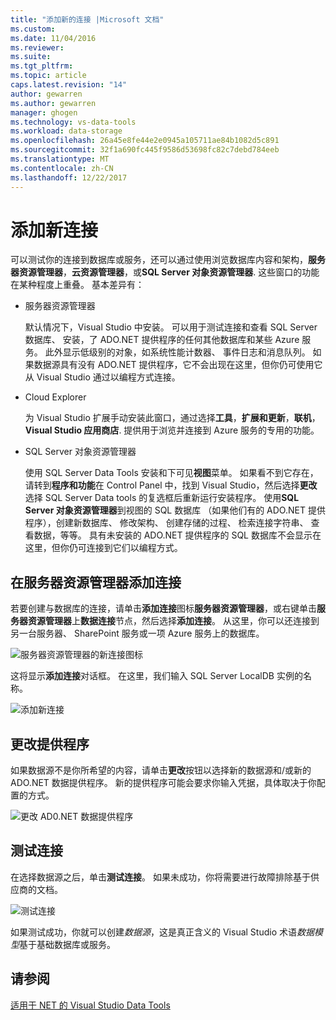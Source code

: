 ```yaml
---
title: "添加新的连接 |Microsoft 文档"
ms.custom: 
ms.date: 11/04/2016
ms.reviewer: 
ms.suite: 
ms.tgt_pltfrm: 
ms.topic: article
caps.latest.revision: "14"
author: gewarren
ms.author: gewarren
manager: ghogen
ms.technology: vs-data-tools
ms.workload: data-storage
ms.openlocfilehash: 26a45e8fe44e2e0945a105711ae84b1082d5c891
ms.sourcegitcommit: 32f1a690fc445f9586d53698fc82c7debd784eeb
ms.translationtype: MT
ms.contentlocale: zh-CN
ms.lasthandoff: 12/22/2017
---
```

# <a name="add-new-connections"></a>添加新连接

可以测试你的连接到数据库或服务，还可以通过使用浏览数据库内容和架构，**服务器资源管理器**，**云资源管理器**，或**SQL Server 对象资源管理器**. 这些窗口的功能在某种程度上重叠。 基本差异有：

- 服务器资源管理器

   默认情况下，Visual Studio 中安装。 可以用于测试连接和查看 SQL Server 数据库、 安装，了 ADO.NET 提供程序的任何其他数据库和某些 Azure 服务。 此外显示低级别的对象，如系统性能计数器、 事件日志和消息队列。 如果数据源具有没有 ADO.NET 提供程序，它不会出现在这里，但你仍可使用它从 Visual Studio 通过以编程方式连接。

- Cloud Explorer

   为 Visual Studio 扩展手动安装此窗口，通过选择**工具**，**扩展和更新**，**联机**， **Visual Studio 应用商店**. 提供用于浏览并连接到 Azure 服务的专用的功能。

- SQL Server 对象资源管理器

   使用 SQL Server Data Tools 安装和下可见**视图**菜单。 如果看不到它存在，请转到**程序和功能**在 Control Panel 中，找到 Visual Studio，然后选择**更改**选择 SQL Server Data tools 的复选框后重新运行安装程序。 使用**SQL Server 对象资源管理器**到视图的 SQL 数据库 （如果他们有的 ADO.NET 提供程序），创建新数据库、 修改架构、 创建存储的过程、 检索连接字符串、 查看数据，等等。 具有未安装的 ADO.NET 提供程序的 SQL 数据库不会显示在这里，但你仍可连接到它们以编程方式。

## <a name="add-a-connection-in-server-explorer"></a>在服务器资源管理器添加连接

若要创建与数据库的连接，请单击**添加连接**图标**服务器资源管理器**，或右键单击**服务器资源管理器**上**数据连接**节点，然后选择**添加连接**。 从这里，你可以还连接到另一台服务器、 SharePoint 服务或一项 Azure 服务上的数据库。

![服务器资源管理器的新连接图标](../data-tools/media/raddata-server-explorer-new-connection-icon.png "raddata 服务器资源管理器中新的连接图标")

这将显示**添加连接**对话框。 在这里，我们输入 SQL Server LocalDB 实例的名称。  

![添加新连接](../data-tools/media/raddata-add-new-connection-dialog.png "raddata 添加新连接对话框")  

## <a name="change-the-provider"></a>更改提供程序

如果数据源不是你所希望的内容，请单击**更改**按钮以选择新的数据源和/或新的 ADO.NET 数据提供程序。 新的提供程序可能会要求你输入凭据，具体取决于你配置的方式。

![更改 AD0.NET 数据提供程序](../data-tools/media/raddata-change-ad0.net-data-provider.png "raddata 更改 AD0.NET 数据提供程序")

## <a name="test-the-connection"></a>测试连接

在选择数据源之后，单击**测试连接**。 如果未成功，你将需要进行故障排除基于供应商的文档。

![测试连接](../data-tools/media/raddata-test-connection.png "raddata 测试连接")

如果测试成功，你就可以创建*数据源*，这是真正含义的 Visual Studio 术语*数据模型*基于基础数据库或服务。

## <a name="see-also"></a>请参阅

[适用于 NET 的 Visual Studio Data Tools](../data-tools/visual-studio-data-tools-for-dotnet.md)